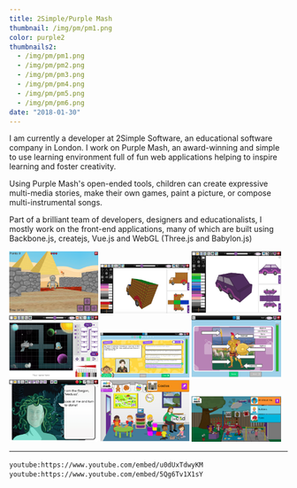 ```yaml
---
title: 2Simple/Purple Mash
thumbnail: /img/pm/pm1.png
color: purple2
thumbnails2:
  - /img/pm/pm1.png
  - /img/pm/pm2.png
  - /img/pm/pm3.png
  - /img/pm/pm4.png
  - /img/pm/pm5.png
  - /img/pm/pm6.png
date: "2018-01-30"
---
```


I am currently a developer at 2Simple Software, an educational software company in London. I work on Purple Mash, an award-winning and simple to use learning environment full of fun web applications helping to inspire learning and foster creativity.

Using Purple Mash's open-ended tools, children can create expressive multi-media stories, make their own games, paint a picture, or compose multi-instrumental songs.

Part of a brilliant team of developers, designers and educationalists, I mostly work on the front-end applications, many of which are built using Backbone.js, createjs, Vue.js and WebGL (Three.js and Babylon.js)

<a href="/img/logo/ss10.png"><img src="/img/pm/pm1.png" style="width: 32%;"/></a>
<a href="/img/logo/ss10.png"><img src="/img/pm/pm2.png" style="width: 32%;"/></a>
<a href="/img/logo/ss10.png"><img src="/img/pm/pm3.png" style="width: 32%;"/></a>
<a href="/img/logo/ss10.png"><img src="/img/pm/pm4.png" style="width: 32%;"/></a>
<a href="/img/logo/ss10.png"><img src="/img/pm/pm5.png" style="width: 32%;"/></a>
<a href="/img/logo/ss10.png"><img src="/img/pm/pm6.png" style="width: 32%;"/></a>
<a href="/img/logo/ss10.png"><img src="/img/pm/pm7.png" style="width: 32%;"/></a>
<a href="/img/logo/ss10.png"><img src="/img/pm/pm8.png" style="width: 32%;"/></a>
<a href="/img/logo/ss10.png"><img src="/img/pm/pm9.png" style="width: 32%;"/></a>


<hr/>


`youtube:https://www.youtube.com/embed/u0dUxTdwyKM`
`youtube:https://www.youtube.com/embed/5Qg6Tv1X1sY`
